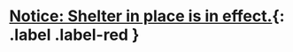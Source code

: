 # [Notice: Shelter in place is in effect.](https://www.sfchronicle.com/local-politics/article/Bay-Area-must-shelter-in-place-Only-15135014.php){: .label .label-red } 
